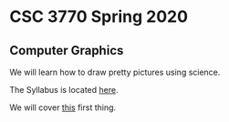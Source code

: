 # CSC 3770 Spring 2020

## Computer Graphics

We will learn how to draw pretty pictures using science.

The Syllabus is located [here](./SYLLABUS).

We will cover [this](./hello_world) first thing.
